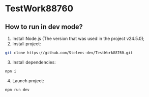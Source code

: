 # TestWork88760

## How to run in dev mode?
1. Install Node.js (The version that was used in the project v24.5.0);
2. Install project:
```sh
git clone https://github.com/Stelens-dev/TestWork88760.git
```
3. Install dependencies:
```sh
npm i
```
4. Launch project:
```sh
npm run dev
```
